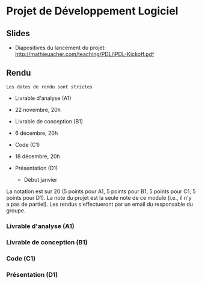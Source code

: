 # Projet de Développement Logiciel

## Slides
 
 * Diapositives du lancement du projet: http://mathieuacher.com/teaching/PDL/iPDL-Kickoff.pdf
  
## Rendu 

 ```Les dates de rendu sont strictes```
 * Livrable d'analyse (A1)
  * 22 novembre, 20h
 
 * Livrable de conception (B1)
  * 6 décembre, 20h 
 
 * Code (C1)
  * 18 décembre, 20h
 
 * Présentation (D1)
   * Début janvier
    
La notation est sur 20 (5 points pour A1, 5 points pour B1, 5 points pour C1, 5 points pour D1). 
La note du projet est la seule note de ce module (i.e., il n'y a pas de partiel).
Les rendus s'effectueront par un email du responsable du groupe. 
   
### Livrable d'analyse (A1)

### Livrable de conception (B1)

### Code (C1)

### Présentation (D1)
  
